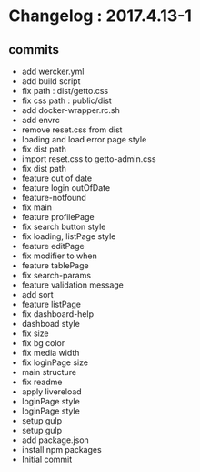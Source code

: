 # Changelog : 2017.4.13-1

## commits

* add wercker.yml
* add build script
* fix path : dist/getto.css
* fix css path : public/dist
* add docker-wrapper.rc.sh
* add envrc
* remove reset.css from dist
* loading and load error page style
* fix dist path
* import reset.css to getto-admin.css
* fix dist path
* feature out of date
* feature login outOfDate
* feature-notfound
* fix main
* feature profilePage
* fix search button style
* fix loading, listPage style
* feature editPage
* fix modifier to when
* feature tablePage
* fix search-params
* feature validation message
* add sort
* feature listPage
* fix dashboard-help
* dashboad style
* fix size
* fix bg color
* fix media width
* fix loginPage size
* main structure
* fix readme
* apply livereload
* loginPage style
* loginPage style
* setup gulp
* setup gulp
* add package.json
* install npm packages
* Initial commit
